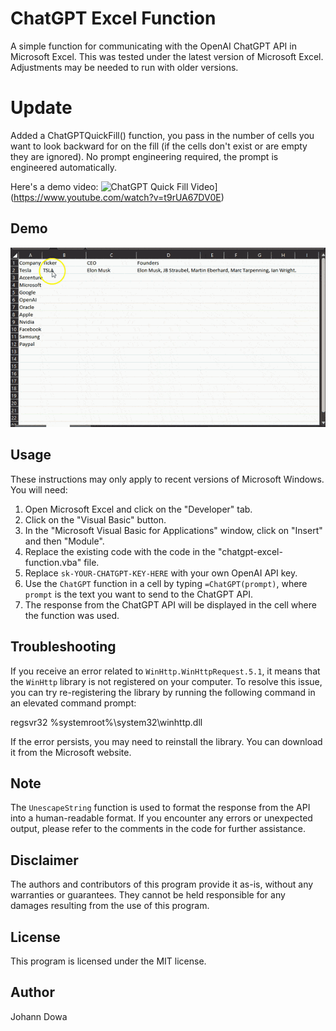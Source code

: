 # ChatGPT Excel Function

A simple function for communicating with the OpenAI ChatGPT API in Microsoft Excel. This was tested under the latest version of Microsoft Excel. Adjustments may be needed to run with older versions.

# Update

Added a ChatGPTQuickFill() function, you pass in the number of cells you want to look backward for on the fill (if the cells don't exist or are empty they are ignored).  No prompt engineering required, the prompt is engineered automatically.  

Here's a demo video:
![ChatGPT Quick Fill Video](https://img.youtube.com/vi/t9rUA67DV0E/0.jpg)](https://www.youtube.com/watch?v=t9rUA67DV0E)

## Demo

![ChatGPT In Excel Demo](demo.gif)

## Usage

These instructions may only apply to recent versions of Microsoft Windows. You will need:

1. Open Microsoft Excel and click on the "Developer" tab.
2. Click on the "Visual Basic" button.
3. In the "Microsoft Visual Basic for Applications" window, click on "Insert" and then "Module".
4. Replace the existing code with the code in the "chatgpt-excel-function.vba" file.
5. Replace `sk-YOUR-CHATGPT-KEY-HERE` with your own OpenAI API key.
6. Use the `ChatGPT` function in a cell by typing `=ChatGPT(prompt)`, where `prompt` is the text you want to send to the ChatGPT API.
7. The response from the ChatGPT API will be displayed in the cell where the function was used.

## Troubleshooting

If you receive an error related to `WinHttp.WinHttpRequest.5.1`, it means that the `WinHttp` library is not registered on your computer. To resolve this issue, you can try re-registering the library by running the following command in an elevated command prompt:

regsvr32 %systemroot%\system32\winhttp.dll

If the error persists, you may need to reinstall the library. You can download it from the Microsoft website.

## Note
The `UnescapeString` function is used to format the response from the API into a human-readable format. If you encounter any errors or unexpected output, please refer to the comments in the code for further assistance.

## Disclaimer
The authors and contributors of this program provide it as-is, without any warranties or guarantees. They cannot be held responsible for any damages resulting from the use of this program.

## License
This program is licensed under the MIT license.

## Author
Johann Dowa
